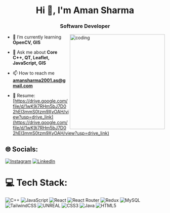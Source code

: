 <h1 align="center">Hi 👋, I'm Aman Sharma</h1>
<h3 align="center">Software Developer</h3>

<img align="right" alt="coding" width="300" src="https://media0.giphy.com/media/4rZA5D22301iMgrUNd/giphy.gif?cid=ecf05e47v1sqhub40h3vl60mrdiltieatpbhq4uezzhprilw&ep=v1_gifs_related&rid=giphy.gif&ct=g" />

- 🌱 I’m currently learning **OpenCV, GIS**

- 💬 Ask me about **Core C++, QT, Leaflet, JavaScript, GIS**

- 📫 How to reach me **amansharma2001.as@gmail.com**

- 📄 Resume: [https://drive.google.com/file/d/1wK9i7RHm5bJ7D02hEl3mmS0tzm9XyOAH/view?usp=drive_link](https://drive.google.com/file/d/1wK9i7RHm5bJ7D02hEl3mmS0tzm9XyOAH/view?usp=drive_link)

## 🌐 Socials:
[![Instagram](https://img.shields.io/badge/Instagram-%23E4405F.svg?logo=Instagram&logoColor=white)](https://instagram.com/amansharma_aarav_) [![LinkedIn](https://img.shields.io/badge/LinkedIn-%230077B5.svg?logo=linkedin&logoColor=white)](https://linkedin.com/in/aman-sharma-29b635188) 

# 💻 Tech Stack:
![C++](https://img.shields.io/badge/c++-%2300599C.svg?style=plastic&logo=c%2B%2B&logoColor=white) ![JavaScript](https://img.shields.io/badge/javascript-%23323330.svg?style=plastic&logo=javascript&logoColor=%23F7DF1E) ![React](https://img.shields.io/badge/react-%2320232a.svg?style=plastic&logo=react&logoColor=%2361DAFB) ![React Router](https://img.shields.io/badge/React_Router-CA4245?style=plastic&logo=react-router&logoColor=white) ![Redux](https://img.shields.io/badge/redux-%23593d88.svg?style=plastic&logo=redux&logoColor=white) ![MySQL](https://img.shields.io/badge/mysql-%2300f.svg?style=plastic&logo=mysql&logoColor=white) ![TailwindCSS](https://img.shields.io/badge/tailwindcss-%2338B2AC.svg?style=plastic&logo=tailwind-css&logoColor=white) ![UNREAL](https://img.shields.io/badge/unreal-%2320232a.svg?style=plastic&logo=unreal-engine&logoColor=white) ![CSS3](https://img.shields.io/badge/css3-%231572B6.svg?style=plastic&logo=css3&logoColor=white) ![Java](https://img.shields.io/badge/java-%23ED8B00.svg?style=plastic&logo=java&logoColor=white) ![HTML5](https://img.shields.io/badge/html5-%23E34F26.svg?style=plastic&logo=html5&logoColor=white)

<!-- Proudly created with GPRM ( https://gprm.itsvg.in ) -->
